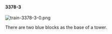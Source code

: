 #### 3378-3
![train-3378-3-0.png](https://github.com/lil-lab/nlvr/raw/master/nlvr/train/images/13/train-3378-3-0.png "train-3378-3-0.png")

There are two blue blocks as the base of a tower.